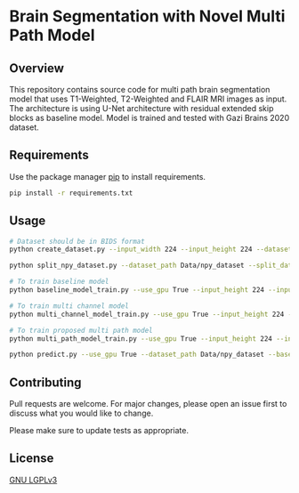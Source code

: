 # Brain Segmentation with Novel Multi Path Model

## Overview
This repository contains source code for multi path brain segmentation model that uses T1-Weighted, T2-Weighted and FLAIR MRI images as input. The architecture is using U-Net architecture with residual extended skip blocks as baseline model. Model is trained and tested with Gazi Brains 2020 dataset.

## Requirements

Use the package manager [pip](https://pip.pypa.io/en/stable/) to install requirements.

```bash
pip install -r requirements.txt
```

## Usage

```bash
# Dataset should be in BIDS format
python create_dataset.py --input_width 224 --input_height 224 --dataset_path Data/raw_data --dataset_save_path Data/npy_dataset

python split_npy_dataset.py --dataset_path Data/npy_dataset --split_dataset_save_path Data/split_npy_dataset --batch_size 32

# To train baseline model
python baseline_model_train.py --use_gpu True --input_height 224 --input_width 224 --split_npy_dataset_path Data/split_npy_dataset --epochs 100

# To train multi channel model
python multi_channel_model_train.py --use_gpu True --input_height 224 --input_width 224 --split_npy_dataset_path Data/split_npy_dataset --epochs 100

# To train proposed multi path model
python multi_path_model_train.py --use_gpu True --input_height 224 --input_width 224 --split_npy_dataset_path Data/split_npy_dataset --epochs 100

python predict.py --use_gpu True --dataset_path Data/npy_dataset --baseline_model Model/single_channel.h5 --multi_path_model Model/multi_encoder.h5 --multi_channel_model Model/multi_channel.h5

```

## Contributing
Pull requests are welcome. For major changes, please open an issue first to discuss what you would like to change.

Please make sure to update tests as appropriate.

## License
[GNU LGPLv3](https://choosealicense.com/licenses/lgpl-3.0/)

